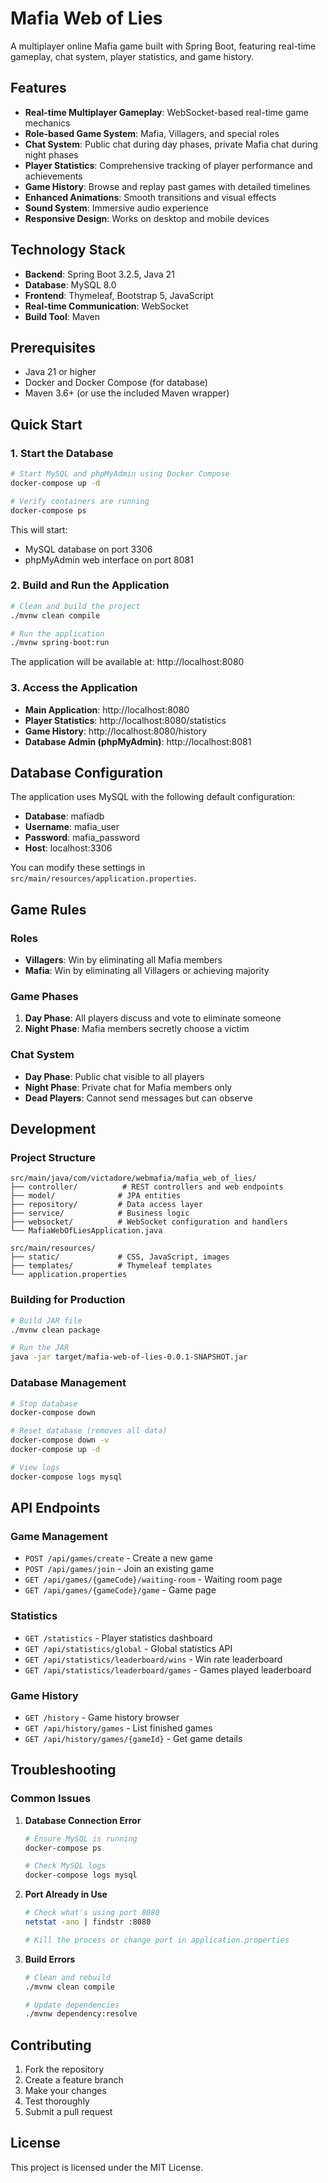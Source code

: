 # Mafia Web of Lies

A multiplayer online Mafia game built with Spring Boot, featuring real-time gameplay, chat system, player statistics, and game history.

## Features

- **Real-time Multiplayer Gameplay**: WebSocket-based real-time game mechanics
- **Role-based Game System**: Mafia, Villagers, and special roles
- **Chat System**: Public chat during day phases, private Mafia chat during night phases
- **Player Statistics**: Comprehensive tracking of player performance and achievements
- **Game History**: Browse and replay past games with detailed timelines
- **Enhanced Animations**: Smooth transitions and visual effects
- **Sound System**: Immersive audio experience
- **Responsive Design**: Works on desktop and mobile devices

## Technology Stack

- **Backend**: Spring Boot 3.2.5, Java 21
- **Database**: MySQL 8.0
- **Frontend**: Thymeleaf, Bootstrap 5, JavaScript
- **Real-time Communication**: WebSocket
- **Build Tool**: Maven

## Prerequisites

- Java 21 or higher
- Docker and Docker Compose (for database)
- Maven 3.6+ (or use the included Maven wrapper)

## Quick Start

### 1. Start the Database

```bash
# Start MySQL and phpMyAdmin using Docker Compose
docker-compose up -d

# Verify containers are running
docker-compose ps
```

This will start:
- MySQL database on port 3306
- phpMyAdmin web interface on port 8081

### 2. Build and Run the Application

```bash
# Clean and build the project
./mvnw clean compile

# Run the application
./mvnw spring-boot:run
```

The application will be available at: http://localhost:8080

### 3. Access the Application

- **Main Application**: http://localhost:8080
- **Player Statistics**: http://localhost:8080/statistics
- **Game History**: http://localhost:8080/history
- **Database Admin (phpMyAdmin)**: http://localhost:8081

## Database Configuration

The application uses MySQL with the following default configuration:

- **Database**: mafiadb
- **Username**: mafia_user
- **Password**: mafia_password
- **Host**: localhost:3306

You can modify these settings in `src/main/resources/application.properties`.

## Game Rules

### Roles
- **Villagers**: Win by eliminating all Mafia members
- **Mafia**: Win by eliminating all Villagers or achieving majority

### Game Phases
1. **Day Phase**: All players discuss and vote to eliminate someone
2. **Night Phase**: Mafia members secretly choose a victim

### Chat System
- **Day Phase**: Public chat visible to all players
- **Night Phase**: Private chat for Mafia members only
- **Dead Players**: Cannot send messages but can observe

## Development

### Project Structure

```
src/main/java/com/victadore/webmafia/mafia_web_of_lies/
├── controller/          # REST controllers and web endpoints
├── model/              # JPA entities
├── repository/         # Data access layer
├── service/            # Business logic
├── websocket/          # WebSocket configuration and handlers
└── MafiaWebOfLiesApplication.java

src/main/resources/
├── static/             # CSS, JavaScript, images
├── templates/          # Thymeleaf templates
└── application.properties
```

### Building for Production

```bash
# Build JAR file
./mvnw clean package

# Run the JAR
java -jar target/mafia-web-of-lies-0.0.1-SNAPSHOT.jar
```

### Database Management

```bash
# Stop database
docker-compose down

# Reset database (removes all data)
docker-compose down -v
docker-compose up -d

# View logs
docker-compose logs mysql
```

## API Endpoints

### Game Management
- `POST /api/games/create` - Create a new game
- `POST /api/games/join` - Join an existing game
- `GET /api/games/{gameCode}/waiting-room` - Waiting room page
- `GET /api/games/{gameCode}/game` - Game page

### Statistics
- `GET /statistics` - Player statistics dashboard
- `GET /api/statistics/global` - Global statistics API
- `GET /api/statistics/leaderboard/wins` - Win rate leaderboard
- `GET /api/statistics/leaderboard/games` - Games played leaderboard

### Game History
- `GET /history` - Game history browser
- `GET /api/history/games` - List finished games
- `GET /api/history/games/{gameId}` - Get game details

## Troubleshooting

### Common Issues

1. **Database Connection Error**
   ```bash
   # Ensure MySQL is running
   docker-compose ps
   
   # Check MySQL logs
   docker-compose logs mysql
   ```

2. **Port Already in Use**
   ```bash
   # Check what's using port 8080
   netstat -ano | findstr :8080
   
   # Kill the process or change port in application.properties
   ```

3. **Build Errors**
   ```bash
   # Clean and rebuild
   ./mvnw clean compile
   
   # Update dependencies
   ./mvnw dependency:resolve
   ```

## Contributing

1. Fork the repository
2. Create a feature branch
3. Make your changes
4. Test thoroughly
5. Submit a pull request

## License

This project is licensed under the MIT License.